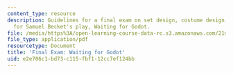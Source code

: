 ```yaml
---
content_type: resource
description: Guidelines for a final exam on set design, costume design, and acting
  for Samuel Becket's play, Waiting for Godot.
file: /media/https%3A/open-learning-course-data-rc.s3.amazonaws.com/21m-611-foundations-of-theater-practice-fall-2009/e2e706c1bd73c115fbf112cc7ef124bb_MIT21M_611F09_final.pdf
file_type: application/pdf
resourcetype: Document
title: 'Final Exam: Waiting for Godot'
uid: e2e706c1-bd73-c115-fbf1-12cc7ef124bb
---
```

